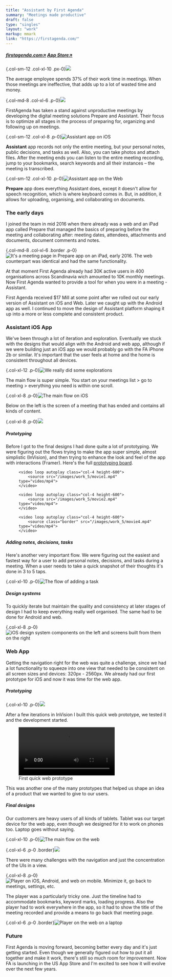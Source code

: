 ```yaml
---
title: "Assistant by First Agenda"
summary: "Meetings made productive"
draft: false
type: "singles"
layout: "work"
markup: mmark
link: "https://firstagenda.com/"
---
```

<h5 class="single-summary single-summary-link">
<a href="https://firstagenda.com" target="_blank">firstagenda.com<span>↗︎</span></a>
<a href="https://itunes.apple.com/dk/app/assistant-by-firstagenda/id1215633830?l=en&mt=8" target="_blank">App Store<span>↗︎</span></a>
</h5>

<!-- <div class="alert alert-warning" role="alert"> 
<h4 class="alert-heading">Ongoing project</h4>Updates coming soon.
</div> -->

{.col-sm-12 .col-xl-10 .px-0}![](/images/work_5/5.jpg)

The average employee spends 37% of their work time in meetings. When those meetings are ineffective, that adds up to a lot of wasted time and money.

{.col-md-8 .col-xl-6 .p-0}![](/images/work_5/4.jpg "")

FirstAgenda has taken a stand against unproductive meetings by developing the digital meeting solutions Prepare and Assistant. Their focus is to optimize all stages in the process of preparing for, organizing and following up on meetings. 

{.col-sm-12 .col-xl-8 .p-0}![](/images/work_5/2.jpg "Assistant app on iOS")

**Assistant** app records not only the entire meeting, but your personal notes, public decisions, and tasks as well. Also, you can take photos and attach files. After the meeting ends you can listen to the entire meeting recording, jump to your bookmarks, search keywords and all their instances – the meeting is transcribed. 

{.col-sm-12 .col-xl-10 .p-0}![](/images/work_5/6.jpg "Assistant app on the Web")

**Prepare** app does everything Assistant does, except it doesn't allow for speech recognition, which is where keyboard comes in. But, in addition, it allows for uploading, organising, and collaborating on documents.


### The early days

I joined the team in mid 2016 when there already was a web and an iPad app called Prepare that managed the basics of preparing before the meeting and collaborating after: meeting dates, attendees, attachments and documents, document comments and notes. 

{.col-md-8 .col-xl-6 .border .p-0}![](/images/work_5/3.png "It's a meeting page in Prepare app on an iPad, early 2016.  The web counterpart was identical and had the same functionality.")

At that moment First Agenda already had 30K active users in 400 organisations across Scandinavia wich amounted to 10K monthly meetings. Now First Agenda wanted to provide a tool for when you were in a meeting - Assistant. 

First Agenda received $17 Mill at some point after we rolled out our early version of Assistant on iOS and Web. Later we caught up with the Android app as well. I continued to move the design of Assistant platform shaping it up into a more or less complete and consistent product.

### Assistant iOS App

We've been through a lot of iteration and exploration. Eventually we stuck with the designs that would align with the Android and web app, although if we were building just an iOS app we would probably go with the FA iPhone 2b or similar. It's important that the user feels at home and the home is consistent throughout all devices. 

{.col-xl-12 .p-0}![](/images/work_5/9.jpg "We really did some explorations")

The main flow is super simple. You start on your meetings list > go to meeting > everything you need is within one scroll. 

{.col-xl-8 .p-0}![](/images/work_5/8.jpg "The main flow on iOS")

Below on the left is the screen of a meeting that has ended and contains all kinds of content.  

{.col-xl-8 .p-0}![](/images/work_5/7.jpg)

##### Prototyping
Before I got to the final designs I had done quite a lot of prototyping. We were figuring out the flows trying to make the app super simple, almost simplistic (InVision), and then trying to enhance the look and feel of the app with interactions (Framer). Here's the full [prototyping board](https://projects.invisionapp.com/d/main#/projects/boards/5255143).

<figure class="col-8 p-0 d-flex">

	<video loop autoplay class="col-4 height-600">
		<source src="/images/work_5/movie1.mp4" type="video/mp4">
	</video>
	
	<video loop autoplay class="col-4 height-600">
		<source src="/images/work_5/movie2.mp4" type="video/mp4">
	</video>
	
	<video loop autoplay class="col-4 height-600">
		<source class="border" src="/images/work_5/movie4.mp4" type="video/mp4">
	</video>

</figure>

##### Adding notes, decisions, tasks

Here's another very important flow. We were figuring out the easiest and fastest way for a user to add personal notes, decisions, and tasks during a meeting. When a user needs to take a quick snapshot of their thoughts it's done in 3 to 5 taps.

{.col-xl-10 .p-0}![](/images/work_5/11.jpg "The flow of adding a task")

##### Design systems

To quickly iterate but maintain the quality and consistency at later stages of design I had to keep everything really well organised. The same had to be done for Android and web.

{.col-xl-8 .p-0}![](/images/work_5/13.jpg  "iOS design system components on the left and screens built from them on the right")

### Web App

Getting the navigation right for the web was quite a challenge, since we had a lot functionality to squeeze into one view that needed to be consistent on all screen sizes and devices: 320px - 2560px. We already had our first prototype for iOS and now it was time for the web app.

##### Prototyping

{.col-xl-10 .p-0}![](/images/work_5/17.jpg)

After a few iterations in InVision I built this quick web prototype, we tested it and the development started.

<figure class="col-sm-12 col-md-10 col-xl-6 p-0">
	<video loop autoplay class="d-block mx-auto col-12 border p-0">
	<source src="/images/work_5/movie0.mp4" type="video/mp4">
	</video>
	<figcaption>First quick web prototype</figcaption>
</figure>

This was another one of the many prototypes that helped us shape an idea of a product that we wanted to give to our users.

##### Final designs
Our customers are heavy users of all kinds of tablets. Tablet was our target device for the web app, even though we designed for it to work on phones too. Laptop goes without saying.

{.col-xl-10 .p-0}![](/images/work_5/15.jpg "The main flow on the web")

{.col-xl-6 .p-0 .border}![](/images/work_5/18.jpg)

There were many challenges with the navigation and just the concentration of the UIs in a view. 

{.col-xl-8 .p-0}![](/images/work_5/16.jpg "Player on iOS, Android, and web on mobile. Minimize it, go back to meetings, settings, etc.")

The player was a particularly tricky one. Just the timeline had to accommodate bookmarks, keyword marks, loading progress. Also the player had to work everywhere in the app, so it had to show the title of the meeting recorded and provide a means to go back that meeting page.

{.col-xl-6 .p-0 .border}![](/images/work_5/19.jpg "Player on the web on a laptop")

### Future
First Agenda is moving forward, becoming better every day and it's just getting started. Even though we generally figured out how to put it all together and make it work, there's still so much room for improvement. Now FA is launching in the US App Store and I'm excited to see how it will evolve over the next few years.

 
